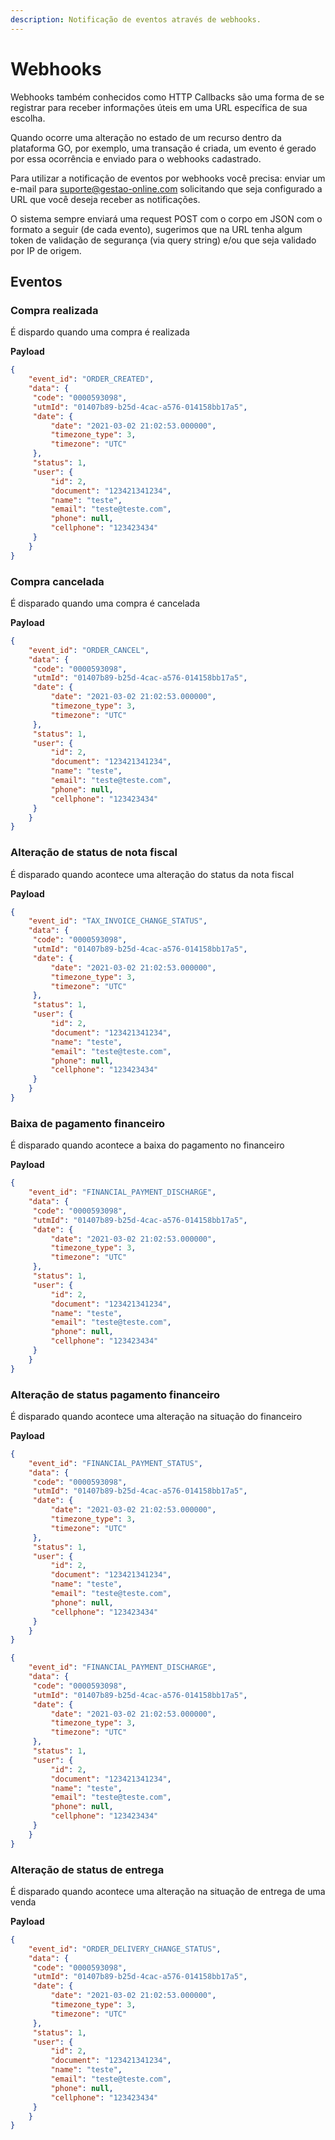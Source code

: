 ```yaml
---
description: Notificação de eventos através de webhooks.
---
```


# Webhooks

Webhooks também conhecidos como HTTP Callbacks são uma forma de se registrar para receber informações úteis em uma URL específica de sua escolha.

Quando ocorre uma alteração no estado de um recurso dentro da plataforma GO, por exemplo, uma transação é criada, um evento é gerado por essa ocorrência e enviado para o webhooks cadastrado.

Para utilizar a notificação de eventos por webhooks você precisa: enviar um e-mail para suporte@gestao-online.com solicitando que seja configurado a URL que você deseja receber as notificações.

O sistema sempre enviará uma request POST com o corpo em JSON com o formato a seguir (de cada evento), sugerimos que na URL tenha algum token de validação de segurança (via query string) e/ou que seja validado por IP de origem.

## Eventos
### Compra realizada
É dispardo quando uma compra é realizada

**Payload**

```json
{
    "event_id": "ORDER_CREATED",
    "data": {
   	 "code": "0000593098",
   	 "utmId": "01407b89-b25d-4cac-a576-014158bb17a5",
   	 "date": {
   		 "date": "2021-03-02 21:02:53.000000",
   		 "timezone_type": 3,
   		 "timezone": "UTC"
   	 },
   	 "status": 1,
   	 "user": {
   		 "id": 2,
   		 "document": "123421341234",
   		 "name": "teste",
   		 "email": "teste@teste.com",
   		 "phone": null,
   		 "cellphone": "123423434"
   	 }
    }
}
```

### Compra cancelada
É disparado quando uma compra é cancelada

**Payload**

```json
{
    "event_id": "ORDER_CANCEL",
    "data": {
   	 "code": "0000593098",
   	 "utmId": "01407b89-b25d-4cac-a576-014158bb17a5",
   	 "date": {
   		 "date": "2021-03-02 21:02:53.000000",
   		 "timezone_type": 3,
   		 "timezone": "UTC"
   	 },
   	 "status": 1,
   	 "user": {
   		 "id": 2,
   		 "document": "123421341234",
   		 "name": "teste",
   		 "email": "teste@teste.com",
   		 "phone": null,
   		 "cellphone": "123423434"
   	 }
    }
}
```

### Alteração de status de nota fiscal
É disparado quando acontece uma alteração do status da nota fiscal

**Payload**

```json
{
    "event_id": "TAX_INVOICE_CHANGE_STATUS",
    "data": {
   	 "code": "0000593098",
   	 "utmId": "01407b89-b25d-4cac-a576-014158bb17a5",
   	 "date": {
   		 "date": "2021-03-02 21:02:53.000000",
   		 "timezone_type": 3,
   		 "timezone": "UTC"
   	 },
   	 "status": 1,
   	 "user": {
   		 "id": 2,
   		 "document": "123421341234",
   		 "name": "teste",
   		 "email": "teste@teste.com",
   		 "phone": null,
   		 "cellphone": "123423434"
   	 }
    }
}
```

### Baixa de pagamento financeiro
É disparado quando acontece a baixa do pagamento no financeiro

**Payload**

```json
{
    "event_id": "FINANCIAL_PAYMENT_DISCHARGE",
    "data": {
   	 "code": "0000593098",
   	 "utmId": "01407b89-b25d-4cac-a576-014158bb17a5",
   	 "date": {
   		 "date": "2021-03-02 21:02:53.000000",
   		 "timezone_type": 3,
   		 "timezone": "UTC"
   	 },
   	 "status": 1,
   	 "user": {
   		 "id": 2,
   		 "document": "123421341234",
   		 "name": "teste",
   		 "email": "teste@teste.com",
   		 "phone": null,
   		 "cellphone": "123423434"
   	 }
    }
}
```

### Alteração de status pagamento financeiro
É disparado quando acontece uma alteração na situação do financeiro

**Payload**

```json
{
    "event_id": "FINANCIAL_PAYMENT_STATUS",
    "data": {
   	 "code": "0000593098",
   	 "utmId": "01407b89-b25d-4cac-a576-014158bb17a5",
   	 "date": {
   		 "date": "2021-03-02 21:02:53.000000",
   		 "timezone_type": 3,
   		 "timezone": "UTC"
   	 },
   	 "status": 1,
   	 "user": {
   		 "id": 2,
   		 "document": "123421341234",
   		 "name": "teste",
   		 "email": "teste@teste.com",
   		 "phone": null,
   		 "cellphone": "123423434"
   	 }
    }
}

{
    "event_id": "FINANCIAL_PAYMENT_DISCHARGE",
    "data": {
   	 "code": "0000593098",
   	 "utmId": "01407b89-b25d-4cac-a576-014158bb17a5",
   	 "date": {
   		 "date": "2021-03-02 21:02:53.000000",
   		 "timezone_type": 3,
   		 "timezone": "UTC"
   	 },
   	 "status": 1,
   	 "user": {
   		 "id": 2,
   		 "document": "123421341234",
   		 "name": "teste",
   		 "email": "teste@teste.com",
   		 "phone": null,
   		 "cellphone": "123423434"
   	 }
    }
}

```

### Alteração de status de entrega
É disparado quando acontece uma alteração na situação de entrega de uma venda

**Payload**

```json
{
    "event_id": "ORDER_DELIVERY_CHANGE_STATUS",
    "data": {
   	 "code": "0000593098",
   	 "utmId": "01407b89-b25d-4cac-a576-014158bb17a5",
   	 "date": {
   		 "date": "2021-03-02 21:02:53.000000",
   		 "timezone_type": 3,
   		 "timezone": "UTC"
   	 },
   	 "status": 1,
   	 "user": {
   		 "id": 2,
   		 "document": "123421341234",
   		 "name": "teste",
   		 "email": "teste@teste.com",
   		 "phone": null,
   		 "cellphone": "123423434"
   	 }
    }
}
```
